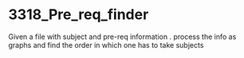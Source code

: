 # 3318_Pre_req_finder
Given a file with subject and pre-req information . process the info as graphs and find the order in which one has to take subjects

